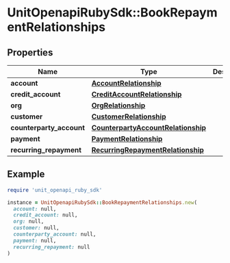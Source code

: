 # UnitOpenapiRubySdk::BookRepaymentRelationships

## Properties

| Name | Type | Description | Notes |
| ---- | ---- | ----------- | ----- |
| **account** | [**AccountRelationship**](AccountRelationship.md) |  |  |
| **credit_account** | [**CreditAccountRelationship**](CreditAccountRelationship.md) |  |  |
| **org** | [**OrgRelationship**](OrgRelationship.md) |  |  |
| **customer** | [**CustomerRelationship**](CustomerRelationship.md) |  | [optional] |
| **counterparty_account** | [**CounterpartyAccountRelationship**](CounterpartyAccountRelationship.md) |  |  |
| **payment** | [**PaymentRelationship**](PaymentRelationship.md) |  |  |
| **recurring_repayment** | [**RecurringRepaymentRelationship**](RecurringRepaymentRelationship.md) |  | [optional] |

## Example

```ruby
require 'unit_openapi_ruby_sdk'

instance = UnitOpenapiRubySdk::BookRepaymentRelationships.new(
  account: null,
  credit_account: null,
  org: null,
  customer: null,
  counterparty_account: null,
  payment: null,
  recurring_repayment: null
)
```


